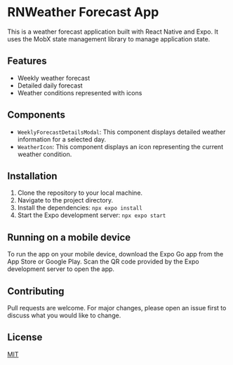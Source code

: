 # RNWeather Forecast App

This is a weather forecast application built with React Native and Expo. It uses the MobX state management library to manage application state.

## Features

- Weekly weather forecast
- Detailed daily forecast
- Weather conditions represented with icons

## Components

- `WeeklyForecastDetailsModal`: This component displays detailed weather information for a selected day.
- `WeatherIcon`: This component displays an icon representing the current weather condition.

## Installation

1. Clone the repository to your local machine.
2. Navigate to the project directory.
2. Install the dependencies: `npx expo install`
3. Start the Expo development server: `npx expo start`

## Running on a mobile device

To run the app on your mobile device, download the Expo Go app from the App Store or Google Play. Scan the QR code provided by the Expo development server to open the app.

## Contributing

Pull requests are welcome. For major changes, please open an issue first to discuss what you would like to change.

## License

[MIT](https://choosealicense.com/licenses/mit/)
